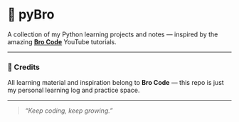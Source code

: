 # 🐍 pyBro

A collection of my Python learning projects and notes — inspired by the amazing **[Bro Code](https://www.youtube.com/@BroCodez)** YouTube tutorials.

---

### 🙌 Credits

All learning material and inspiration belong to **Bro Code** — this repo is just my personal learning log and practice space.

---

> _“Keep coding, keep growing.”_
